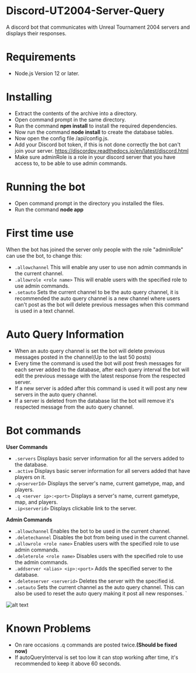 # Discord-UT2004-Server-Query
 A discord bot that communicates with Unreal Tournament 2004 servers and displays their responses.

# Requirements
- Node.js Version 12 or later.

# Installing
- Extract the contents of the archive into a directory.
- Open command prompt in the same directory.
- Run the command **npm install** to install the required dependencies.
- Now run the command **node install** to create the database tables.
- Now open the config file /api/config.js.
- Add your Discord bot token, if this is not done correctly the bot can't join your server. <https://discordpy.readthedocs.io/en/latest/discord.html>
- Make sure adminRole is a role in your discord server that you have access to, to be able to use admin commands.

# Running the bot
- Open command prompt in the directory you installed the files.
- Run the command **node app**

# First time use
When the bot has joined the server only people with the role "adminRole" can use the bot, to change this:
- `.allowchannel` This will enable any user to use non admin commands in the current channel.
- `.allowrole <role name>` This will enable users with the specified role to use admin commands.
- `.setauto` Sets the current channel to be the auto query channel, it is recommended the auto query channel is a new channel where users can't post as the bot will delete previous messages when this command is used in a text channel.

# Auto Query Information
- When an auto query channel is set the bot will delete previous messages posted in the channel(Up to the last 50 posts)
- Every time the command is used the bot will post fresh messages for each server added to the database, after each query interval the bot will edit the previous message with the latest response from the respected server.
- If a new server is added after this command is used it will post any new servers in the auto query channel.
- If a server is deleted from the database list the bot will remove it's respected message from the auto query channel.

# Bot commands

**User Commands**
- `.servers` Displays basic server information for all the servers added to the database.
- `.active` Displays basic server information for all servers added that have players on it.
- `.q<serverId>` Displays the server's name, current gametype, map, and players.
- `.q <server ip>:<port>` Displays a server's name, current gametype, map, and players.
- `.ip<serverid>` Displays clickable link to the server.

**Admin Commands**
- `.allowchannel` Enables the bot to be used in the current channel.
- `.deletechannel` Disables the bot from being used in the current channel.
- `.allowrole <role name>` Enables users with the specified role to use admin commands.
- `.deleterole <role name>` Disables users with the specified role to use the admin commands.
- `.addserver <alias> <ip>:<port>` Adds the specified server to the database.
- `.deleteserver <serverid>` Deletes the server with the specified id.
- `.setauto` Sets the current channel as the auto query channel. This can also be used to reset the auto query making it post all new responses.
`

![alt text](https://i.imgur.com/cVtcp6H.png, "image")

# Known Problems
- On rare occasions .q commands are posted twice.**(Should be fixed now)**
- If autoQueryInterval is set too low it can stop working after time, it's recommended to keep it above 60 seconds.
